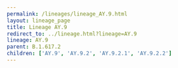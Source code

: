 ```yaml
---
permalink: /lineages/lineage_AY.9.html
layout: lineage_page
title: Lineage AY.9
redirect_to: ../lineage.html?lineage=AY.9
lineage: AY.9
parent: B.1.617.2
children: ['AY.9', 'AY.9.2', 'AY.9.2.1', 'AY.9.2.2']
---
```


